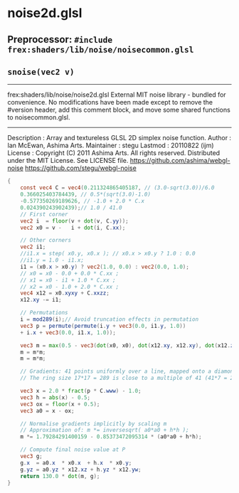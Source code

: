 # noise2d.glsl
## Preprocessor: `#include frex:shaders/lib/noise/noisecommon.glsl`
## `snoise(vec2 v)`
****************************************************

frex:shaders/lib/noise/noise2d.glsl
External MIT noise library - bundled for convenience.
No modifications have been made except to remove
the #version header, add this comment block, and
move some shared functions to noisecommon.glsl.
*****************************************************

 Description : Array and textureless GLSL 2D simplex noise function.
      Author : Ian McEwan, Ashima Arts.
  Maintainer : stegu
     Lastmod : 20110822 (ijm)
     License : Copyright (C) 2011 Ashima Arts. All rights reserved.
               Distributed under the MIT License. See LICENSE file.
               https://github.com/ashima/webgl-noise
               https://github.com/stegu/webgl-noise
```glsl
{
	const vec4 C = vec4(0.211324865405187, // (3.0-sqrt(3.0))/6.0
	0.366025403784439, // 0.5*(sqrt(3.0)-1.0)
	-0.577350269189626, // -1.0 + 2.0 * C.x
	0.024390243902439);// 1.0 / 41.0
	// First corner
	vec2 i  = floor(v + dot(v, C.yy));
	vec2 x0 = v -   i + dot(i, C.xx);

	// Other corners
	vec2 i1;
	//i1.x = step( x0.y, x0.x ); // x0.x > x0.y ? 1.0 : 0.0
	//i1.y = 1.0 - i1.x;
	i1 = (x0.x > x0.y) ? vec2(1.0, 0.0) : vec2(0.0, 1.0);
	// x0 = x0 - 0.0 + 0.0 * C.xx ;
	// x1 = x0 - i1 + 1.0 * C.xx ;
	// x2 = x0 - 1.0 + 2.0 * C.xx ;
	vec4 x12 = x0.xyxy + C.xxzz;
	x12.xy -= i1;

	// Permutations
	i = mod289(i);// Avoid truncation effects in permutation
	vec3 p = permute(permute(i.y + vec3(0.0, i1.y, 1.0))
	+ i.x + vec3(0.0, i1.x, 1.0));

	vec3 m = max(0.5 - vec3(dot(x0, x0), dot(x12.xy, x12.xy), dot(x12.zw, x12.zw)), 0.0);
	m = m*m;
	m = m*m;

	// Gradients: 41 points uniformly over a line, mapped onto a diamond.
	// The ring size 17*17 = 289 is close to a multiple of 41 (41*7 = 287)

	vec3 x = 2.0 * fract(p * C.www) - 1.0;
	vec3 h = abs(x) - 0.5;
	vec3 ox = floor(x + 0.5);
	vec3 a0 = x - ox;

	// Normalise gradients implicitly by scaling m
	// Approximation of: m *= inversesqrt( a0*a0 + h*h );
	m *= 1.79284291400159 - 0.85373472095314 * (a0*a0 + h*h);

	// Compute final noise value at P
	vec3 g;
	g.x  = a0.x  * x0.x  + h.x  * x0.y;
	g.yz = a0.yz * x12.xz + h.yz * x12.yw;
	return 130.0 * dot(m, g);
}
```

